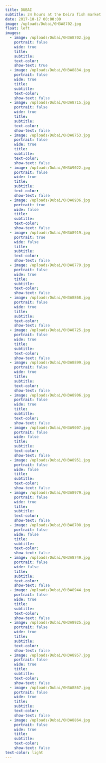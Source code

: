 ```yaml
---
title: DUBAI
subtitle: 24 hours at the Deira fish market
date: 2017-10-17 00:00:00
image: /uploads/Dubai/0H3A8702.jpg
float: left
images:
  - image: /uploads/Dubai/0H3A8702.jpg
    portrait: false
    wide: true
    title:
    subtitle:
    text-color:
    show-text: true
  - image: /uploads/Dubai/0H3A8834.jpg
    portrait: false
    wide: true
    title:
    subtitle:
    text-color:
    show-text: false
  - image: /uploads/Dubai/0H3A8715.jpg
    portrait: false
    wide: true
    title:
    subtitle:
    text-color:
    show-text: false
  - image: /uploads/Dubai/0H3A8753.jpg
    portrait: false
    wide: true
    title:
    subtitle:
    text-color:
    show-text: false
  - image: /uploads/Dubai/0H3A9022.jpg
    portrait: false
    wide: true
    title:
    subtitle:
    text-color:
    show-text: false
  - image: /uploads/Dubai/0H3A8936.jpg
    portrait: true
    wide: false
    title:
    subtitle:
    text-color:
    show-text: false
  - image: /uploads/Dubai/0H3A8919.jpg
    portrait: true
    wide: false
    title:
    subtitle:
    text-color:
    show-text: false
  - image: /uploads/Dubai/0H3A8779.jpg
    portrait: false
    wide: true
    title:
    subtitle:
    text-color:
    show-text: false
  - image: /uploads/Dubai/0H3A8868.jpg
    portrait: false
    wide: true
    title:
    subtitle:
    text-color:
    show-text: false
  - image: /uploads/Dubai/0H3A8725.jpg
    portrait: false
    wide: true
    title:
    subtitle:
    text-color:
    show-text: false
  - image: /uploads/Dubai/0H3A8899.jpg
    portrait: false
    wide: true
    title:
    subtitle:
    text-color:
    show-text: false
  - image: /uploads/Dubai/0H3A8906.jpg
    portrait: false
    wide: true
    title:
    subtitle:
    text-color:
    show-text: false
  - image: /uploads/Dubai/0H3A9007.jpg
    portrait: false
    wide: false
    title:
    subtitle:
    text-color:
    show-text: false
  - image: /uploads/Dubai/0H3A8951.jpg
    portrait: false
    wide: false
    title:
    subtitle:
    text-color:
    show-text: false
  - image: /uploads/Dubai/0H3A8979.jpg
    portrait: false
    wide: true
    title:
    subtitle:
    text-color:
    show-text: false
  - image: /uploads/Dubai/0H3A8708.jpg
    portrait: false
    wide: false
    title:
    subtitle:
    text-color:
    show-text: false
  - image: /uploads/Dubai/0H3A8749.jpg
    portrait: false
    wide: false
    title:
    subtitle:
    text-color:
    show-text: false
  - image: /uploads/Dubai/0H3A8944.jpg
    portrait: false
    wide: true
    title:
    subtitle:
    text-color:
    show-text: false
  - image: /uploads/Dubai/0H3A8925.jpg
    portrait: false
    wide: true
    title:
    subtitle:
    text-color:
    show-text: false
  - image: /uploads/Dubai/0H3A8957.jpg
    portrait: false
    wide: true
    title:
    subtitle:
    text-color:
    show-text: false
  - image: /uploads/Dubai/0H3A8867.jpg
    portrait: false
    wide: true
    title:
    subtitle:
    text-color:
    show-text: false
  - image: /uploads/Dubai/0H3A8864.jpg
    portrait: false
    wide: true
    title:
    subtitle:
    text-color:
    show-text: false
text-color: light
---
```



